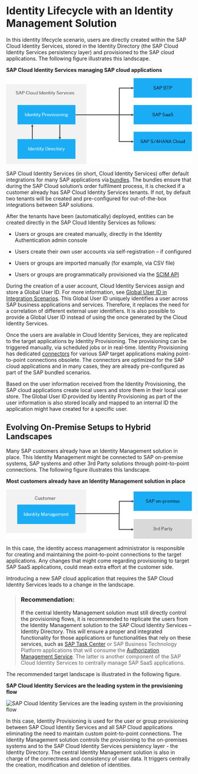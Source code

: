 <!-- loioc879f720bc7c4133ac859b18b7292193 -->

# Identity Lifecycle with an Identity Management Solution

In this identity lifecycle scenario, users are directly created within the SAP Cloud Identity Services, stored in the Identity Directory \(the SAP Cloud Identity Services persistency layer\) and provisioned to the SAP cloud applications. The following figure illustrates this landscape.

  
  
**SAP Cloud Identity Services managing SAP cloud applications**

![](images/SCI1_2dad46d.png "SAP Cloud Identity Services managing SAP cloud applications")

SAP Cloud Identity Services \(in short, Cloud Identity Services\) offer default integrations for many SAP applications via [bundles](https://help.sap.com/docs/IDENTITY_PROVISIONING/f48e822d6d484fa5ade7dda78b64d9f5/5db6c8dcf7a347fe81e2a78c3df9ec50.html). The bundles ensure that during the SAP Cloud solution’s order fulfilment process, it is checked if a customer already has SAP Cloud Identity Services tenants. If not, by default two tenants will be created and pre-configured for out-of-the-box integrations between SAP solutions.

After the tenants have been \(automatically\) deployed, entities can be created directly in the SAP Cloud Identity Services as follows:

-   Users or groups are created manually, directly in the Identity Authentication admin console

-   Users create their own user accounts via self-registration – if configured

-   Users or groups are imported manually \(for example, via CSV file\)

-   Users or groups are programmatically provisioned via the [SCIM API](https://api.sap.com/api/IdDS_SCIM/overview)


During the creation of a user account, Cloud Identity Services assign and store a Global User ID. For more information, see [Global User ID in Integration Scenarios](../60-integration-scenarios/global-user-id-in-integration-scenarios-a04611d.md). This Global User ID uniquely identifies a user across SAP business applications and services. Therefore, it replaces the need for a correlation of different external user identifiers. It is also possible to provide a Global User ID instead of using the once generated by the Cloud Identity Services.

Once the users are available in Cloud Identity Services, they are replicated to the target applications by Identity Provisioning. The provisioning can be triggered manually, via scheduled jobs or in real-time. Identity Provisioning has dedicated [connectors](https://help.sap.com/docs/IDENTITY_PROVISIONING/f48e822d6d484fa5ade7dda78b64d9f5/ab3f641552464c79b94d10b9205fd721.html) for various SAP target applications making point-to-point connections obsolete. The connectors are optimized for the SAP cloud applications and in many cases, they are already pre-configured as part of the SAP bundled scenarios.

Based on the user information received from the Identity Provisioning, the SAP cloud applications create local users and store them in their local user store. The Global User ID provided by Identity Provisioning as part of the user information is also stored locally and mapped to an internal ID the application might have created for a specific user.



<a name="loioc879f720bc7c4133ac859b18b7292193__section_s2g_pby_qvb"/>

## Evolving On-Premise Setups to Hybrid Landscapes

Many SAP customers already have an Identity Management solution in place. This Identity Management might be connected to SAP on-premise systems, SAP systems and other 3rd Party solutions through point-to-point connections. The following figure illustrates this landscape.

  
  
**Most customers already have an Identity Management solution in place**

![](images/SCIslideNew_d4caa68.png "Most customers already have an Identity Management solution in place")

In this case, the identity access management administrator is responsible for creating and maintaining the point-to-point connections to the target applications. Any changes that might come regarding provisioning to target SAP SaaS applications, could mean extra effort at the customer side.

Introducing a new SAP cloud application that requires the SAP Cloud Identity Services leads to a change in the landscape.

> ### Recommendation:  
> If the central Identity Management solution must still directly control the provisioning flows, it is recommended to replicate the users from the Identity Management solution to the SAP Cloud Identity Services – Identity Directory. This will ensure a proper and integrated functionality for those applications or functionalities that rely on these services, such as [SAP Task Center](https://help.sap.com/docs/TASK_CENTER?version=Cloud) or SAP Business Technology Platform applications that will consume the [Authorization Management Service](https://help.sap.com/docs/IDENTITY_AUTHENTICATION/6d6d63354d1242d185ab4830fc04feb1/982ac5f91d2346fda8dd8096e861fc36.html). The latter is another component of the SAP Cloud Identity Services to centrally manage SAP SaaS applications.

The recommended target landscape is illustrated in the following figure.

  
  
**SAP Cloud Identity Services are the leading system in the provisioning flow**

![](images/SCI5_4eab967.png "SAP Cloud Identity Services are the leading system in the
					provisioning flow")

In this case, Identity Provisioning is used for the user or group provisioning between SAP Cloud Identity Services and all SAP Cloud applications eliminating the need to maintain custom point-to-point connections. The Identity Management solution controls the provisioning to the on-premises systems and to the SAP Cloud Identity Services persistency layer - the Identity Directory. The central Identity Management solution is also in charge of the correctness and consistency of user data. It triggers centrally the creation, modification and deletion of identities.

